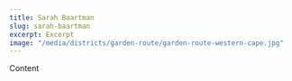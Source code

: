 ```yaml
---
title: Sarah Baartman
slug: sarah-baartman
excerpt: Excerpt
image: "/media/districts/garden-route/garden-route-western-cape.jpg"
---
```

Content